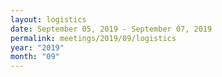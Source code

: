 ```yaml
---
layout: logistics
date: September 05, 2019 - September 07, 2019
permalink: meetings/2019/09/logistics
year: "2019"
month: "09"
---
```


